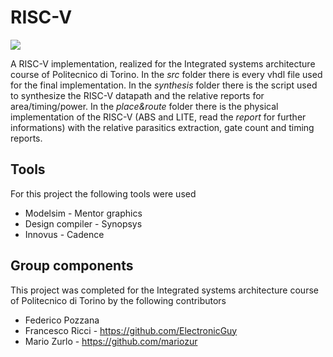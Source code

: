 # RISC-V
![](https://img.shields.io/badge/Development-Stopped-red)

A RISC-V implementation, realized for the Integrated systems architecture course of Politecnico di Torino. In the *src* folder there is every vhdl file used for the final implementation. In the *synthesis* folder there is the script used to synthesize the RISC-V datapath and the relative reports for area/timing/power. In the *place&route* folder there is the physical implementation of the RISC-V (ABS and LITE, read the *report* for further informations) with the relative parasitics extraction, gate count and timing reports.

## Tools

For this project the following tools were used
- Modelsim - Mentor graphics
- Design compiler - Synopsys
- Innovus - Cadence

## Group components

This project was completed for the Integrated systems architecture course of Politecnico di Torino by the following contributors
- Federico Pozzana
- Francesco Ricci - https://github.com/ElectronicGuy
- Mario Zurlo - https://github.com/mariozur
